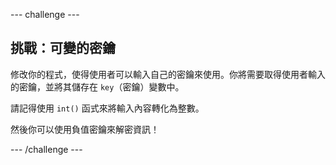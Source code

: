 --- challenge ---

## 挑戰：可變的密鑰

修改你的程式，使得使用者可以輸入自己的密鑰來使用。你將需要取得使用者輸入的密鑰，並將其儲存在 `key`（密鑰）變數中。

請記得使用 `int()` 函式來將輸入內容轉化為整數。

然後你可以使用負值密鑰來解密資訊！

--- /challenge ---